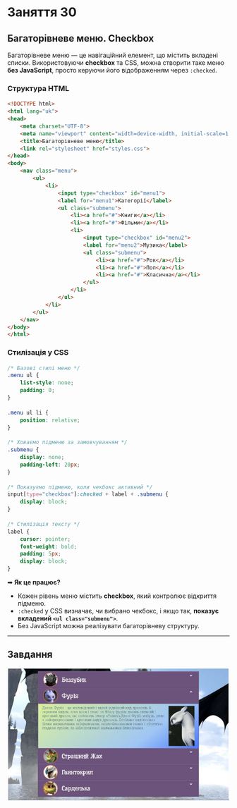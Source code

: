 # Заняття 30

## Багаторівневе меню. Checkbox

Багаторівневе меню — це навігаційний елемент, що містить вкладені списки. Використовуючи **checkbox** та CSS, можна створити таке меню **без JavaScript**, просто керуючи його відображенням через `:checked`.  

### **Структура HTML**
```html
<!DOCTYPE html>
<html lang="uk">
<head>
    <meta charset="UTF-8">
    <meta name="viewport" content="width=device-width, initial-scale=1.0">
    <title>Багаторівневе меню</title>
    <link rel="stylesheet" href="styles.css">
</head>
<body>
    <nav class="menu">
        <ul>
            <li>
                <input type="checkbox" id="menu1">
                <label for="menu1">Категорії</label>
                <ul class="submenu">
                    <li><a href="#">Книги</a></li>
                    <li><a href="#">Фільми</a></li>
                    <li>
                        <input type="checkbox" id="menu2">
                        <label for="menu2">Музика</label>
                        <ul class="submenu">
                            <li><a href="#">Рок</a></li>
                            <li><a href="#">Поп</a></li>
                            <li><a href="#">Класична</a></li>
                        </ul>
                    </li>
                </ul>
            </li>
        </ul>
    </nav>
</body>
</html>
```

### **Стилізація у CSS**
```css
/* Базові стилі меню */
.menu ul {
    list-style: none;
    padding: 0;
}

.menu ul li {
    position: relative;
}

/* Ховаємо підменю за замовчуванням */
.submenu {
    display: none;
    padding-left: 20px;
}

/* Показуємо підменю, коли чекбокс активний */
input[type="checkbox"]:checked + label + .submenu {
    display: block;
}

/* Стилізація тексту */
label {
    cursor: pointer;
    font-weight: bold;
    padding: 5px;
    display: block;
}
```

➡ **Як це працює?**  
- Кожен рівень меню містить **checkbox**, який контролює відкриття підменю.  
- `:checked` у CSS визначає, чи вибрано чекбокс, і якщо так, **показує вкладений `<ul class="submenu">`**.  
- Без JavaScript можна реалізувати багаторівневу структуру.

---

## Завдання

![task](task.jpg)
